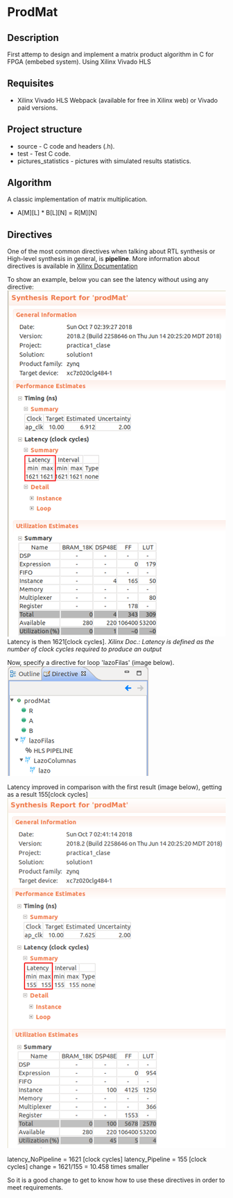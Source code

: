 # ProdMat

## Description
First attemp to design and implement a matrix product algorithm in C for FPGA (embebed system). Using Xilinx Vivado HLS

## Requisites
*   Xilinx Vivado HLS Webpack (available for free in Xilinx web) or Vivado paid versions.

## Project structure
*  source - C code and headers (.h).
*  test   - Test C code.
*  pictures_statistics - pictures with simulated results statistics.

## Algorithm

A classic implementation of matrix multiplication.
*   A[M][L] * B[L][N] = R[M][N] 


## Directives

One of the most common directives when talking about RTL synthesis or High-level synthesis in general, is **pipeline**.
More information about directives is available in [Xilinx Documentation](https://www.google.com/url?sa=t&rct=j&q=&esrc=s&source=web&cd=1&ved=2ahUKEwi-1OyukfPdAhVFWBoKHf1qDhYQFjAAegQICRAC&url=http%3A%2F%2Fwww.xilinx.com%2Fpublications%2Fprod_mktg%2Fclub_vivado%2Fpresentation-2015%2Fparis%2FXilinx-AdvancedSynthesis.pdf&usg=AOvVaw3t63mJ16w0dTlO-9P2XuwE)

To show an example, below you can see the latency without using any directive:
![no_pipeline](https://github.com/betegon/ProdMat/blob/master/pictures_statistics/no_pipeline.png)
Latency is then 1621[clock cycles]. 
*Xilinx Doc.: Latency is defined as the number of clock cycles required to produce an output*

Now, specify a directive for loop 'lazoFilas' (image below).
![pipeline_directive](https://github.com/betegon/ProdMat/blob/master/pictures_statistics/pipeline_directive.png)

Latency improved in comparison with the first result (image below), getting as a result 155[clock cycles]
![pipeline](https://github.com/betegon/ProdMat/blob/master/pictures_statistics/pipeline.png)

latency_NoPipeline = 1621 [clock cycles]
latency_Pipeline   = 155  [clock cycles]
change = 1621/155  = 10.458 times smaller

So it is a good change to get to know how to use these directives in order to meet requirements.
